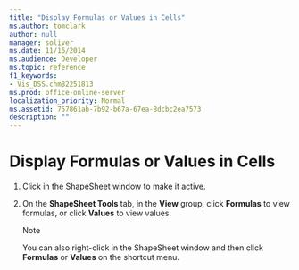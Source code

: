```yaml
---
title: "Display Formulas or Values in Cells"
ms.author: tomclark
author: null
manager: soliver
ms.date: 11/16/2014
ms.audience: Developer
ms.topic: reference
f1_keywords:
- Vis_DSS.chm82251813
ms.prod: office-online-server
localization_priority: Normal
ms.assetid: 757861ab-7b92-b67a-67ea-8dcbc2ea7573
description: ""
---
```


# Display Formulas or Values in Cells

1. Click in the ShapeSheet window to make it active.
    
2. On the **ShapeSheet Tools** tab, in the **View** group, click **Formulas** to view formulas, or click **Values** to view values. 
    
    > [!NOTE]
    > You can also right-click in the ShapeSheet window and then click **Formulas** or **Values** on the shortcut menu. 
  

